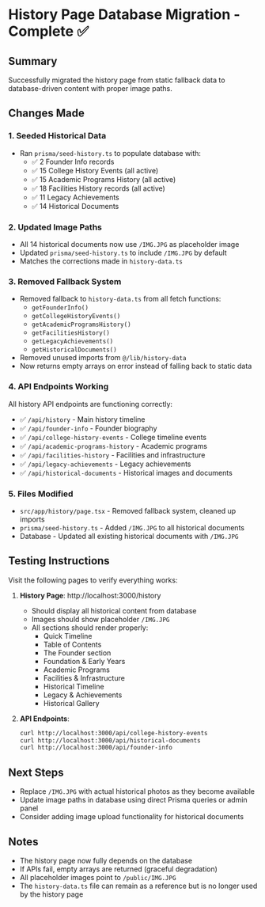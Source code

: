 # History Page Database Migration - Complete ✅

## Summary
Successfully migrated the history page from static fallback data to database-driven content with proper image paths.

## Changes Made

### 1. **Seeded Historical Data**
   - Ran `prisma/seed-history.ts` to populate database with:
     - ✅ 2 Founder Info records
     - ✅ 15 College History Events (all active)
     - ✅ 15 Academic Programs History (all active)
     - ✅ 18 Facilities History records (all active)
     - ✅ 11 Legacy Achievements
     - ✅ 14 Historical Documents

### 2. **Updated Image Paths**
   - All 14 historical documents now use `/IMG.JPG` as placeholder image
   - Updated `prisma/seed-history.ts` to include `/IMG.JPG` by default
   - Matches the corrections made in `history-data.ts`

### 3. **Removed Fallback System**
   - Removed fallback to `history-data.ts` from all fetch functions:
     - `getFounderInfo()`
     - `getCollegeHistoryEvents()`
     - `getAcademicProgramsHistory()`
     - `getFacilitiesHistory()`
     - `getLegacyAchievements()`
     - `getHistoricalDocuments()`
   - Removed unused imports from `@/lib/history-data`
   - Now returns empty arrays on error instead of falling back to static data

### 4. **API Endpoints Working**
   All history API endpoints are functioning correctly:
   - ✅ `/api/history` - Main history timeline
   - ✅ `/api/founder-info` - Founder biography
   - ✅ `/api/college-history-events` - College timeline events
   - ✅ `/api/academic-programs-history` - Academic programs
   - ✅ `/api/facilities-history` - Facilities and infrastructure
   - ✅ `/api/legacy-achievements` - Legacy achievements
   - ✅ `/api/historical-documents` - Historical images and documents

### 5. **Files Modified**
   - `src/app/history/page.tsx` - Removed fallback system, cleaned up imports
   - `prisma/seed-history.ts` - Added `/IMG.JPG` to all historical documents
   - Database - Updated all existing historical documents with `/IMG.JPG`

## Testing Instructions

Visit the following pages to verify everything works:

1. **History Page**: http://localhost:3000/history
   - Should display all historical content from database
   - Images should show placeholder `/IMG.JPG`
   - All sections should render properly:
     - Quick Timeline
     - Table of Contents
     - The Founder section
     - Foundation & Early Years
     - Academic Programs
     - Facilities & Infrastructure
     - Historical Timeline
     - Legacy & Achievements
     - Historical Gallery

2. **API Endpoints**: 
   ```bash
   curl http://localhost:3000/api/college-history-events
   curl http://localhost:3000/api/historical-documents
   curl http://localhost:3000/api/founder-info
   ```

## Next Steps

- Replace `/IMG.JPG` with actual historical photos as they become available
- Update image paths in database using direct Prisma queries or admin panel
- Consider adding image upload functionality for historical documents

## Notes

- The history page now fully depends on the database
- If APIs fail, empty arrays are returned (graceful degradation)
- All placeholder images point to `/public/IMG.JPG`
- The `history-data.ts` file can remain as a reference but is no longer used by the history page

